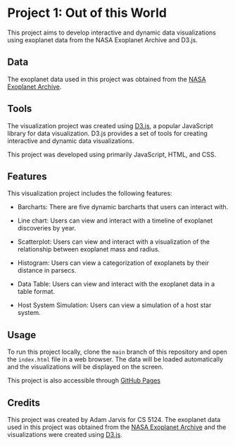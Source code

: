 # Project 1: Out of this World

This project aims to develop interactive and dynamic data visualizations using exoplanet data from the NASA Exoplanet Archive and D3.js.

## Data

The exoplanet data used in this project was obtained from the [NASA Exoplanet Archive](https://exoplanetarchive.ipac.caltech.edu/).

## Tools

The visualization project was created using [D3.js](https://d3js.org/), a popular JavaScript library for data visualization. D3.js provides a set of tools for creating interactive and dynamic data visualizations.

This project was developed using primarily JavaScript, HTML, and CSS.

## Features

This visualization project includes the following features:

- Barcharts: There are five dynamic barcharts that users can interact with.

- Line chart: Users can view and interact with a timeline of exoplanet discoveries by year.

- Scatterplot: Users can view and interact with a visualization of the relationship between exoplanet mass and radius.

- Histogram: Users can view a categorization of exoplanets by their distance in parsecs.

- Data Table: Users can view and interact with the exoplanet data in a table format.

- Host System Simulation: Users can view a simulation of a host star system.

## Usage

To run this project locally, clone the `main` branch of this repository and open the `index.html` file in a web browser. The data will be loaded automatically and the visualizations will be displayed on the screen.

This project is also accessible through [GitHub Pages](http://jarvisar.github.io/datavis-project1)

## Credits

This project was created by Adam Jarvis for CS 5124. The exoplanet data used in this project was obtained from the [NASA Exoplanet Archive](https://exoplanetarchive.ipac.caltech.edu/) and the visualizations were created using [D3.js](https://d3js.org/).
